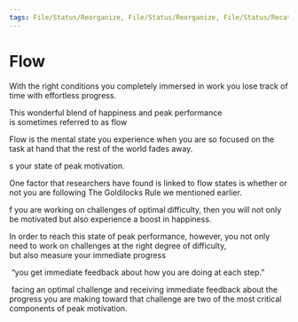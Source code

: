 ```yaml
---
tags: File/Status/Reorganize, File/Status/Reorganize, File/Status/Recategorize, File/Status/Summarize, File/Status/Structuralize
---
```


# Flow
With the right conditions you completely immersed in work you lose track of time with effortless progress.  


This wonderful blend of happiness and peak performance is sometimes referred to as flow


Flow is the mental state you experience when you are so focused on the task at hand that the rest of the world fades away.


s your state of peak motivation.



One factor that researchers have found is linked to flow states is whether or not you are following The Goldilocks Rule we mentioned earlier.

f you are working on challenges of optimal difficulty, then you will not only be motivated but also experience a boost in happiness.


In order to reach this state of peak performance, however, you not only need to work on challenges at the right degree of difficulty, but also measure your immediate progress


 “you get immediate feedback about how you are doing at each step.”


 facing an optimal challenge and receiving immediate feedback about the progress you are making toward that challenge are two of the most critical components of peak motivation.











